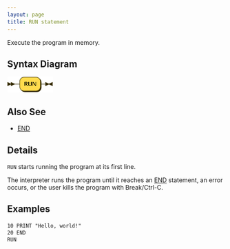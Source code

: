 ```yaml
---
layout: page
title: RUN statement
---
```


Execute the program in memory.


## Syntax Diagram

![Syntax diagram](/diagram/RUN-statement.png)


## Also See

- [END](/reference/end)


## Details

`RUN` starts running the program at its first line.

The interpreter runs the program until it reaches an [END](/reference/end) statement, an error occurs, or the user kills the program with Break/Ctrl-C.


## Examples

    10 PRINT "Hello, world!"
    20 END
    RUN

